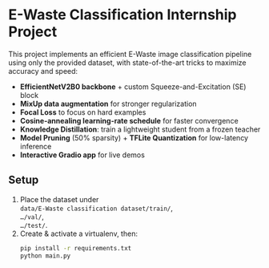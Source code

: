 # E-Waste Classification Internship Project

This project implements an efficient E-Waste image classification pipeline using only the provided dataset, with state-of-the-art tricks to maximize accuracy and speed:

- **EfficientNetV2B0 backbone** + custom Squeeze-and-Excitation (SE) block  
- **MixUp data augmentation** for stronger regularization  
- **Focal Loss** to focus on hard examples  
- **Cosine-annealing learning-rate schedule** for faster convergence  
- **Knowledge Distillation**: train a lightweight student from a frozen teacher  
- **Model Pruning** (50% sparsity) + **TFLite Quantization** for low-latency inference  
- **Interactive Gradio app** for live demos

## Setup

1. Place the dataset under  
   `data/E-Waste classification dataset/train/`,  
   `…/val/`,  
   `…/test/`.  
2. Create & activate a virtualenv, then:
   ```bash
   pip install -r requirements.txt 
   python main.py
   ```